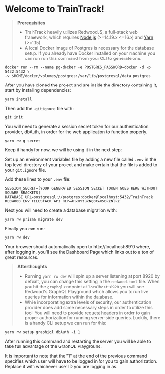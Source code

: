 # Welcome to TrainTrack!

> **Prerequisites**
>
> - TrainTrack heavily utilizes RedwoodJS, a full-stack web framework, which requires [Node.js](https://nodejs.org/en/) (>=14.19.x <=16.x) and [Yarn](https://yarnpkg.com/) (>=1.15)
> - A local Docker image of Postgres is necessary for the database setup. If you already have Docker installed on your machine you can run run this command from your CLI to generate one:
```
docker run --rm --name pg-docker -e POSTGRES_PASSWORD=docker -d -p 5432:5432 \
-v $HOME/docker/volumes/postgres:/var/lib/postgresql/data postgres
```

After you have cloned the project and are inside the directory containing it, start by installing dependencies:

```
yarn install
```

Then add the `.gitignore` file with:

```
git init
```

You will need to generate a session secret token for our authentication provider, dbAuth, in order for the web application to function properly.

```
yarn rw g secret
```
Keep it handy for now, we will be using it in the next step:

Set up an environment variables file by adding a new file called `.env` in the top level directory of your project and make certain that the file is added to your `git.ignore` file.

Add these lines to your `.env` file:

```
SESSION_SECRET=[YOUR GENERATED SESSION SECRET TOKEN GOES HERE WITHOUT SQUARE BRACKETS]
DATABASE_URL=postgresql://postgres:docker@localhost:5432/TrainTrack
REDWOOD_ENV_FILESTACK_API_KEY=ARxHYtucNQOCAX5BkzNlkz
```

Next you will need to create a database migration with:

```
yarn rw prisma migrate dev
```

Finally you can run:

```
yarn rw dev
```

Your browser should automatically open to http://localhost:8910 where, after logging in, you'll see the Dashboard Page which links out to a ton of great resources.

> **Afterthoughts**
>
> - Running `yarn rw dev` will spin up a server listening at port 8920 by defualt, you can change this setting in the `redwood.toml` file. When you hit the `graphql` endpoint at `localhost:8920` you will see Redwood's GraphQL Playground which allows you to run live queries for information within the database.
> - While incorporating extra levels of security, our authentication provider does add some necessary steps in order to utilize this tool. You will need to provide request headers in order to gain proper authorization for running server-side queries. Luckily, there is a handy CLI setup we can run for this:

```
yarn rw setup graphiql dbAuth -i 1
```

After running this command and restarting the server you will be able to take full advantage of the GraphQL Playground.

It is important to note that the "1" at the end of the previous command specifies which user will have to be logged in for you to gain authorization. Replace it with whichever user ID you are logging in as.
